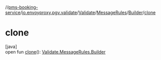 //[pms-booking-service](../../../../../index.md)/[io.envoyproxy.pgv.validate](../../../index.md)/[Validate](../../index.md)/[MessageRules](../index.md)/[Builder](index.md)/[clone](clone.md)

# clone

[java]\
open fun [clone](clone.md)(): [Validate.MessageRules.Builder](index.md)